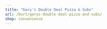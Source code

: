 ```yaml
---
title: "Gary's Double Deal Pizza & Subs"
url: /burt/garys-double-deal-pizza-and-subs/
shop: convenience
---
```

